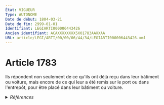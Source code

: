 ```yaml
---
État: VIGUEUR
Type: AUTONOME
Date de début: 1804-03-21
Date de fin: 2999-01-01
Identifiant: LEGIARTI000006443426
Ancien identifiant: ACAXXXXXXXX5X01783AAXXAA
URL: article/LEGI/ARTI/00/00/06/44/34/LEGIARTI000006443426.xml
---
```


<h1>Article 1783</h1>

Ils répondent non seulement de ce qu'ils ont déjà reçu dans leur bâtiment ou
voiture, mais encore de ce qui leur a été remis sur le port ou dans l'entrepôt,
pour être placé dans leur bâtiment ou voiture.


<details>
  <summary><em>Références</em></summary>

  <h2>Références faites par l'article</h2>
  
  <ul>
    <li>
      CODIFICATION source Loi 1804-03-07
    </li>
    <li>
      CREATION source Loi 1804-03-07 promulguée le 17 mars 1804
    </li>
  </ul>
</details>
